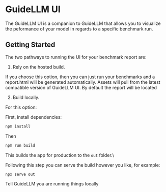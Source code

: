 # GuideLLM UI

The GuideLLM UI is a companion to GuideLLM that allows you to visualize the peformance of your model in regards to a specific benchmark run.

## Getting Started

The two pathways to running the UI for your benchmark report are:

1. Rely on the hosted build.

If you choose this option, then you can just run your benchmarks and a report.html will be generated automatically. Assets will pull from the latest compatible version of GuideLLM UI. By default the report will be located

2. Build locally.

For this option:

First, install dependencies:

```bash
npm install
```

Then

```bash
npm run build
```

This builds the app for production to the `out` folder.\

Following this step you can serve the build however you like, for example:

```bash
npx serve out
```

Tell GuideLLM you are running things locally
